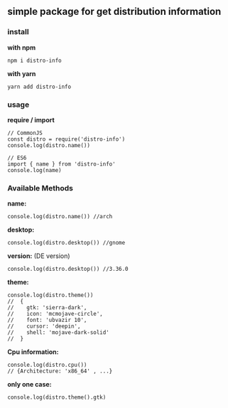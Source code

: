 ## simple package for get distribution information

### install

**with npm**

    npm i distro-info

**with yarn**

    yarn add distro-info

### usage

**require / import**

    // CommonJS
    const distro = require('distro-info')
    console.log(distro.name())

    // ES6
    import { name } from 'distro-info'
    console.log(name)

### Available Methods

**name:**

    console.log(distro.name()) //arch

**desktop:**

    console.log(distro.desktop()) //gnome

**version:** (DE version)

    console.log(distro.desktop()) //3.36.0

**theme:**

    console.log(distro.theme())
    //  {
    //    gtk: 'sierra-dark',
    //    icon: 'mcmojave-circle',
    //    font: 'ubvazir 10',
    //    cursor: 'deepin',
    //    shell: 'mojave-dark-solid'
    //  }
**Cpu information:**

    console.log(distro.cpu())
    // {Architecture: 'x86_64' , ...}
    
    
**only one case:**

    console.log(distro.theme().gtk)
